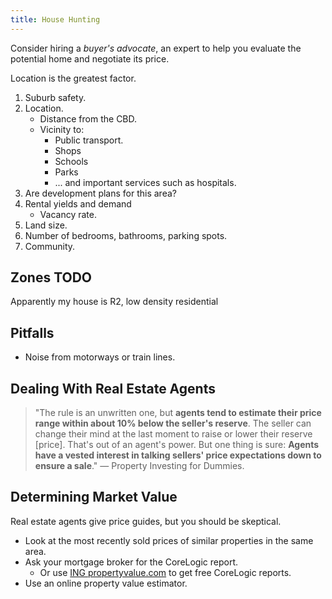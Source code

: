 ```yaml
---
title: House Hunting
---
```


Consider hiring a *buyer's advocate*, an expert to help you evaluate the potential home and negotiate its price.

Location is the greatest factor.

1. Suburb safety.
2. Location.
    - Distance from the CBD.
    - Vicinity to:
        - Public transport.
        - Shops
        - Schools 
        - Parks
        - ... and important services such as hospitals.
3. Are development plans for this area?
4. Rental yields and demand
    - Vacancy rate.
5. Land size.
5. Number of bedrooms, bathrooms, parking spots.
6. Community.

## Zones TODO

Apparently my house is R2, low density residential


## Pitfalls
- Noise from motorways or train lines.

## Dealing With Real Estate Agents
> "The rule is an unwritten one, but **agents tend to estimate their price range within about 10% below the seller's reserve**. The seller can change their mind at the last moment to raise or lower their reserve [price]. That's out of an agent's power. But one thing is sure: **Agents have a vested interest in talking sellers' price expectations down to ensure a sale**." — Property Investing for Dummies.

## Determining Market Value
Real estate agents give price guides, but you should be skeptical.
- Look at the most recently sold prices of similar properties in the same area.
- Ask your mortgage broker for the CoreLogic report.
    - Or use [ING propertyvalue.com](https://www.propertyvalue.com.au/ing) to get free CoreLogic reports.
- Use an online property value estimator.


